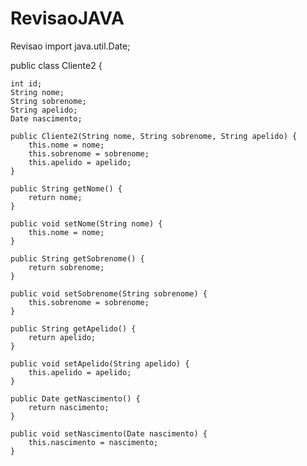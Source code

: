 # RevisaoJAVA
Revisao
import java.util.Date;

public class Cliente2 {
	 
    int id;
    String nome;
    String sobrenome;
    String apelido;
    Date nascimento;

    public Cliente2(String nome, String sobrenome, String apelido) {
        this.nome = nome;
        this.sobrenome = sobrenome;
        this.apelido = apelido;
    }

    public String getNome() {
        return nome;
    }

    public void setNome(String nome) {
        this.nome = nome;
    }

    public String getSobrenome() {
        return sobrenome;
    }

    public void setSobrenome(String sobrenome) {
        this.sobrenome = sobrenome;
    }

    public String getApelido() {
        return apelido;
    }

    public void setApelido(String apelido) {
        this.apelido = apelido;
    }

    public Date getNascimento() {
        return nascimento;
    }

    public void setNascimento(Date nascimento) {
        this.nascimento = nascimento;
    }
    
    

